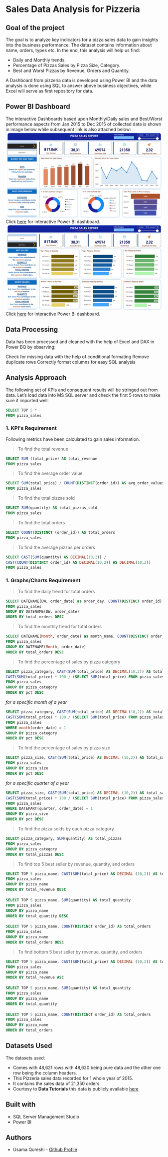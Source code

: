 # Sales Data Analysis for Pizzeria
## Goal of the project
The goal is to analyze key indicators for a pizza sales data to gain insights into the business performance. The dataset contains information about name, orders, types etc. In the end, this analysis will help us find:
- Daily and Monthly trends.
- Percentage of Pizzas Sales by Pizza Size, Category.
- Best and Worst Pizzas by Revenue, Orders and Quantity.

A Dashboard from pizzeria data is developed using Power BI and the data analysis is done using SQL to answer above business objectives, while Excel will serve as first repository for data.

## Power BI Dashboard
The interactive Dashboards based upon Monthly/Daily sales and Best/Worst performance aspects from Jan 2015 to Dec 2015 of collected data is shown in image below while subsequent link is also attached below:
![Dashboard1](Media/pizza%20dashboard-1.jpg)
Click [here](https://app.powerbi.com/view?r=eyJrIjoiZWJjMWFjMjktYzc0Ny00N2M3LWFlN2UtMWYyMzgxMTAyY2IxIiwidCI6IjUzZWQyOWI5LThjYTctNDYyZi1hYzQ3LTVlY2EyYjAyYThjZSJ9&pageName=ReportSection) for interactive Power BI dashboard.
![Dashboard2](Media/pizza%20dashboard-2.jpg)
Click [here](https://app.powerbi.com/view?r=eyJrIjoiZWJjMWFjMjktYzc0Ny00N2M3LWFlN2UtMWYyMzgxMTAyY2IxIiwidCI6IjUzZWQyOWI5LThjYTctNDYyZi1hYzQ3LTVlY2EyYjAyYThjZSJ9&pageName=ReportSection) for interactive Power BI dashboard.

## Data Processing
Data has been processed and cleaned with the help of Excel and DAX in Power BQ by observing:

Check for missing data with the help of conditional formating
Remove duplicate rows
Correctly format columns for easy SQL analysis

## Analysis Approach
The following set of KPIs and consequent results will be stringed out from data.
Let’s load data into MS SQL server and check the first 5 rows to make sure it imported well.

```SQL
SELECT TOP 5 * 
FROM pizza_sales
```

### 1. KPI's Requirement
Following metrics have been calculated to gain sales information.

> To find the total revenue
```SQL
SELECT SUM (total_price) AS total_revenue
FROM pizza_sales
```

> To find the average order value
```SQL
SELECT SUM(total_price) / COUNT(DISTINCT(order_id)) AS avg_order_values
FROM pizza_sales
```

> To find the total pizzas sold
```SQL
SELECT SUM(quantity) AS total_pizzas_sold
FROM pizza_sales
```

> To find the total orders
```SQL
SELECT COUNT(DISTINCT (order_id)) AS total_orders
FROM pizza_sales
```

> To find the average pizzas per orders
```SQL
SELECT CAST(SUM(quantity) AS DECIMAL(10,2)) / 
CAST(COUNT(DISTINCT order_id) AS DECIMAL(10,2)) AS DECIMAL(10,2))
FROM pizza_sales
```
### 1. Graphs/Charts Requirement

> To find the daily trend for total orders
```SQL
SELECT DATENAME(DW, order_date) as order_day, COUNT(DISTINCT order_id) AS total_orders
FROM pizza_sales
GROUP BY DATENAME(DW, order_date) 
ORDER BY total_orders DESC
```

> To find the monthly trend for total orders
```SQL
SELECT DATENAME(Month, order_date) as month_name, COUNT(DISTINCT order_id) AS total_orders
FROM pizza_sales
GROUP BY DATENAME(Month, order_date)
ORDER BY total_orders DESC
```

> To find the percentage of sales by pizza category
```SQL
SELECT pizza_category, CAST(SUM(total_price) AS DECIMAL(10,2)) AS total_sales, 
CAST(SUM(total_price) * 100 / (SELECT SUM(total_price) FROM pizza_sales) AS DECIMAL(10,2)) AS pct
FROM pizza_sales
GROUP BY pizza_category
ORDER BY pct DESC
```

*for a specific month of a year*
```SQL
SELECT pizza_category, CAST(SUM(total_price) AS DECIMAL(10,2)) AS total_sales, 
CAST(SUM(total_price) * 100 / (SELECT SUM(total_price) FROM pizza_sales WHERE month(order_date) = 1) AS DECIMAL(10,2)) AS pct
FROM pizza_sales
WHERE month(order_date) = 1
GROUP BY pizza_category
ORDER BY pct DESC
```

> To find the percentage of sales by pizza size
```SQL
SELECT pizza_size, CAST(SUM(total_price) AS DECIMAL (10,2)) AS total_sales, CAST(SUM(total_price) * 100 / (SELECT SUM(total_price) FROM pizza_sales) AS DECIMAL (10,2)) AS pct
FROM pizza_sales
GROUP BY pizza_size
ORDER BY pct DESC
```
*for a specific quarter of a year*
```SQL
SELECT pizza_size, CAST(SUM(total_price) AS DECIMAL (10,2)) AS total_sales, 
CAST(SUM(total_price) * 100 / (SELECT SUM(total_price) FROM pizza_sales WHERE DATEPART(quarter, order_date) = 1) AS DECIMAL (10,2)) AS pct
FROM pizza_sales
WHERE DATEPART(quarter, order_date) = 1
GROUP BY pizza_size
ORDER BY pct DESC
```

> To find the pizza solds by each pizza category
```SQL
SELECT pizza_category, SUM(quantity) AS total_pizzas
FROM pizza_sales
GROUP BY pizza_category
ORDER BY total_pizzas DESC
```

> To find top 5 best seller by revenue, quantity, and orders
```SQL
SELECT TOP 5 pizza_name, CAST(SUM(total_price) AS DECIMAL (10,2)) AS total_revenue
FROM pizza_sales
GROUP BY pizza_name
ORDER BY total_revenue DESC

SELECT TOP 5 pizza_name, SUM(quantity) AS total_quantity
FROM pizza_sales
GROUP BY pizza_name
ORDER BY total_quantity DESC

SELECT TOP 5 pizza_name, COUNT(DISTINCT order_id) AS total_orders
FROM pizza_sales
GROUP BY pizza_name
ORDER BY total_orders DESC
```

> To find bottom 5 best seller by revenue, quantity, and orders
```SQL
SELECT TOP 5 pizza_name, CAST(SUM(total_price) AS DECIMAL (10,2)) AS total_revenue
FROM pizza_sales
GROUP BY pizza_name
ORDER BY total_revenue ASC

SELECT TOP 5 pizza_name, SUM(quantity) AS total_quantity
FROM pizza_sales
GROUP BY pizza_name
ORDER BY total_quantity

SELECT TOP 5 pizza_name, COUNT(DISTINCT order_id) AS total_orders
FROM pizza_sales
GROUP BY pizza_name
ORDER BY total_orders 
```

## Datasets Used
The datasets used:
+ Comes with 48,621 rows with 48,620 being pure data and the other one row being the column headers.
+ This Pizzeria sales data recorded for 1 whole year of 2015.
+ It contains the sales data of 21,350 orders.
+ Courtesy to **Data Tutorials** this data is publicly available [here](https://drive.google.com/drive/folders/17U0ah6Q4MJM_wIn_Xl4fHc-1fO6Q4s6z)

## Built with
+ SQL Server Management Studio
+ Power BI

## Authors
+ Usama Qureshi - [Github Profile](https://github.com/usamaqureshi27)